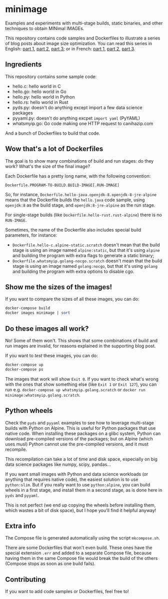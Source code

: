 # minimage

Examples and experiments with multi-stage builds, static binaries, and
other techniques to obtain MINimal IMAGEs.

This repository contains code samples and Dockerfiles
to illustrate a series of blog posts about image size
optimization. You can read this series in English:
[part 1](https://www.ardanlabs.com/blog/2020/02/docker-images-part1-reducing-image-size.html),
[part 2](https://www.ardanlabs.com/blog/2020/02/docker-images-part2-details-specific-to-different-languages.html),
[part 3](https://www.ardanlabs.com/blog/2020/04/docker-images-part3-going-farther-reduce-image-size.html);
or in French:
[part 1](https://enix.io/fr/blog/cherie-j-ai-retreci-docker-part1/),
[part 2](https://enix.io/fr/blog/cherie-j-ai-retreci-docker-part2/),
[part 3](https://enix.io/fr/blog/cherie-j-ai-retreci-docker-part3/).


## Ingredients

This repository contains some sample code:
- hello.c: hello world in C
- hello.go: hello world in Go
- hello.py: hello world in Python
- hello.rs: hello world in Rust
- pyds.py: doesn't do anything except import a few data science packages
- pyyaml.py: doesn't do anything excpet `import yaml` (PyYAML)
- whatsmyip.go: Go code making one HTTP request to canihazip.com

And a bunch of Dockerfiles to build that code.


## Wow that's a lot of Dockerfiles

The goal is to show many combinations of build and run
stages: do they work? What's the size of the final image?

Each Dockerfile has a pretty long name, with the following convention:

`Dockerfile.PROGRAM-TO-BUILD.BUILD-IMAGE[.RUN-IMAGE]`

So, for instance, `Dockerfile.hello-java.openjdk-8.openjdk-8-jre-alpine`
means that the Dockerfile builds the `hello.java` code sample,
using `openjdk:8` as the build stage, and `openjdk:8-jre-alpine`
as the run stage.

For single-stage builds (like `Dockerfile.hello-rust.rust-alpine`)
there is no `RUN-IMAGE`.

Sometimes, the name of the Dockerfile also includes
special build parameters, for instance:

- `Dockerfile.hello-c.alpine-static.scratch` doesn't mean
  that the build stage is using an image named `alpine:static`,
  but that it's using `alpine` and building the program with extra
  flags to generate a static binary;
- `Dockerfile.whatsmyip.golang-nocgo.scratch` doesn't mean
  that the build stage is using an image named `golang:nocgo`,
  but that it's using `golang` and building the program with
  extra options to disable cgo.


## Show me the sizes of the images!

If you want to compare the sizes of all these images, you can do:

```bash
docker-compose build
docker images minimage | sort
```


## Do these images all work?

No! Some of them won't. This shows that some combinations
of build and run images are invalid, for reasons explained
in the supporting blog post.

If you want to *test* these images, you can do:
```bash
docker-compose up
docker-compose ps
```

The images that work will show `Exit 0`. If you want to check
what's wrong with the ones that show something else (like
`Exit 1` or `Exit 127`), you can run e.g.
`docker-compose up whatsmyip.golang.scratch` or
`docker run minimage:whatsmyip.golang.scratch`.


## Python wheels

Check the `pyds` and `pyyaml` examples to see how to leverage
multi-stage builds with Python on Alpine. This is useful for
Python packages that use native code. When installing these
packages on a glibc system, Python can download pre-compiled
versions of the packages; but on Alpine (which uses musl) Python
cannot use the pre-compiled versions, and it must recompile.

This recompilation can take a lot of time and disk space,
especially on big data science packages like numpy, scipy,
pandas...

If you want small images with Python and data science workloads
(or anything that requires native code), the easiest solution
is to use `python:slim`. But if you really want to use `python:alpine`,
you can build wheels in a first stage, and install them in a
second stage, as is done here in `pyds` and `pyyaml`.

This is not perfect (we end up copying the wheels before installing
them, which wastes a bit of disk space), but I hope you'll find it
helpful anyway!


## Extra info

The Compose file is generated automatically using the script
`mkcompose.sh`.

There are some Dockerfiles that won't even build. These ones
have the special extension `.err` and added to a separate
Compose file, because having them in the same Compose file
would break the build of the others (Compose stops as soon
as one build fails).


## Contributing

If you want to add code samples or Dockerfiles, feel free to!
